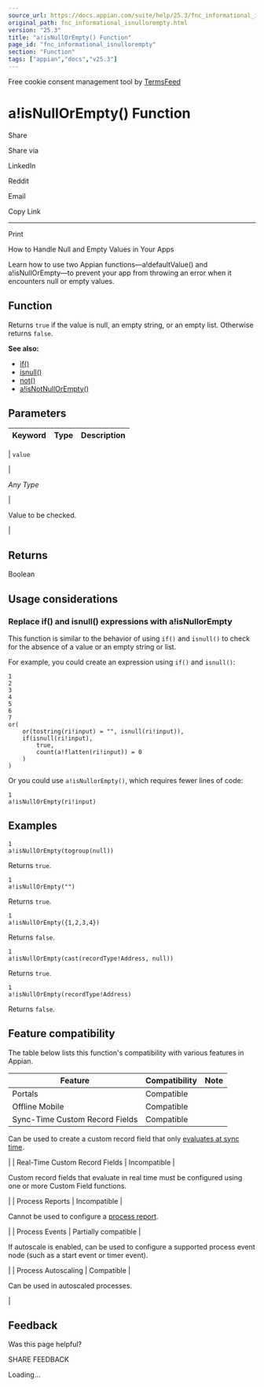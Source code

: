 ```yaml
---
source_url: https://docs.appian.com/suite/help/25.3/fnc_informational_isnullorempty.html
original_path: fnc_informational_isnullorempty.html
version: "25.3"
title: "a!isNullOrEmpty() Function"
page_id: "fnc_informational_isnullorempty"
section: "Function"
tags: ["appian","docs","v25.3"]
---
```



Free cookie consent management tool by [TermsFeed](https://www.termsfeed.com/)

# a!isNullOrEmpty() Function

Share

Share via

LinkedIn

Reddit

Email

Copy Link

* * *

Print

How to Handle Null and Empty Values in Your Apps

Learn how to use two Appian functions—a!defaultValue() and a!isNullOrEmpty—to prevent your app from throwing an error when it encounters null or empty values.

## Function

Returns `true` if the value is null, an empty string, or an empty list. Otherwise returns `false`.

**See also:**

-   [if()](fnc_logical_if.html)
-   [isnull()](fnc_informational_isnull.html)
-   [not()](fnc_logical_not.html)
-   [a!isNotNullOrEmpty()](fnc_informational_isnotnullorempty.html)

## Parameters

| Keyword | Type | Description |
| --- | --- | --- |
|
`value`

 |

_Any Type_

 |

Value to be checked.

 |

## Returns

Boolean

## Usage considerations

### Replace if() and isnull() expressions with a!isNullorEmpty

This function is similar to the behavior of using `if()` and `isnull()` to check for the absence of a value or an empty string or list.

For example, you could create an expression using `if()` and `isnull()`:

```
1
2
3
4
5
6
7
or(
    or(tostring(ri!input) = "", isnull(ri!input)),
    if(isnull(ri!input),
        true,
        count(a!flatten(ri!input)) = 0
    )
)
```

Or you could use `a!isNullorEmpty()`, which requires fewer lines of code:

```
1
a!isNullOrEmpty(ri!input)
```

## Examples

```
1
a!isNullOrEmpty(togroup(null))
```

Returns `true`.

```
1
a!isNullOrEmpty("")
```

Returns `true`.

```
1
a!isNullOrEmpty({1,2,3,4})
```

Returns `false`.

```
1
a!isNullOrEmpty(cast(recordType!Address, null))
```

Returns `true`.

```
1
a!isNullOrEmpty(recordType!Address)
```

Returns `false`.

## Feature compatibility

The table below lists this function's compatibility with various features in Appian.

| Feature | Compatibility | Note |
| --- | --- | --- |
| Portals | Compatible |  |
| Offline Mobile | Compatible |  |
| Sync-Time Custom Record Fields | Compatible |
Can be used to create a custom record field that only [evaluates at sync time](custom-record-fields.html#prodlink-sync-time-evaluations).

 |
| Real-Time Custom Record Fields | Incompatible |

Custom record fields that evaluate in real time must be configured using one or more Custom Field functions.

 |
| Process Reports | Incompatible |

Cannot be used to configure a [process report](Process_Reports.html).

 |
| Process Events | Partially compatible |

If autoscale is enabled, can be used to configure a supported process event node (such as a start event or timer event).

 |
| Process Autoscaling | Compatible |

Can be used in autoscaled processes.

 |

## Feedback

Was this page helpful?

SHARE FEEDBACK

Loading...